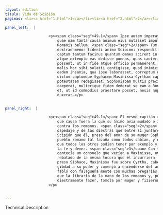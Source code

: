 ```yaml
---
layout: edition
titulo: Vida de Scipión
paginas: <li><a href="1.html">1</a></li><li><a href="2.html">2</a></li><li><a href="3.html">3</a></li><li><a href="4.html">4</a></li><li><a href="5.html">5</a></li><li><a href="6.html">6</a></li><li><a href="7.html">7</a></li><li><a href="8.html">8</a></li><li><a href="9.html">9</a></li><li><a href="10.html">10</a></li><li><a href="11.html">11</a></li><li><a href="12.html">12</a></li><li><a href="13.html">13</a></li><li><a href="14.html">14</a></li><li><a href="15.html">15</a></li><li><a href="16.html">16</a></li><li><a href="17.html">17</a></li><li><a href="18.html">18</a></li><li><a href="19.html">19</a></li><li><a href="20.html">20</a></li><li><a href="21.html">21</a></li><li><a href="22.html">22</a></li><li><a href="23.html">23</a></li><li><a href="24.html">24</a></li><li><a href="25.html">25</a></li><li><a href="26.html">26</a></li><li><a href="27.html">27</a></li><li><a href="28.html">28</a></li><li><a href="29.html">29</a></li><li><a href="30.html">30</a></li><li><a href="31.html">31</a></li><li><a href="32.html">32</a></li><li><a href="33.html">33</a></li><li><a href="34.html">34</a></li><li><a href="35.html">35</a></li><li><a href="36.html">36</a></li><li><a href="37.html">37</a></li><li><a href="38.html">38</a></li><li><a href="39.html">39</a></li><li><a href="40.html">40</a></li><li><a href="41.html">41</a></li><li><a href="42.html">42</a></li><li><a href="43.html">43</a></li><li><a href="44.html">44</a></li><li><a href="45.html">45</a></li><li><a href="46.html">46</a></li><li><a href="47.html">47</a></li><li><a href="48.html">48</a></li><li><a href="49.html">49</a></li><li><a href="50.html">50</a></li><li><a href="51.html">51</a></li><li><a href="52.html">52</a></li><li><a href="53.html">53</a></li><li><a href="54.html">54</a></li><li><a href="55.html">55</a></li><li><a href="56.html">56</a></li><li><a href="57.html">57</a></li><li><a href="58.html">58</a></li><li><a href="59.html">59</a></li><li><a href="60.html">60</a></li><li><a href="61.html">61</a></li><li><a href="62.html">62</a></li><li><a href="63.html">63</a></li><li><a href="64.html">64</a></li><li><a href="65.html">65</a></li><li><a href="66.html">66</a></li><li><a href="67.html">67</a></li><li><a href="68.html">68</a></li><li><a href="69.html">69</a></li><li><a href="70.html">70</a></li><li><a href="71.html">71</a></li><li><a href="72.html">72</a></li><li><a href="73.html">73</a></li><li><a href="74.html">74</a></li>

panel_left:  |

                    <p><span class="seg">49.1</span> Ipse autem imperator Romanus benigne eum affatus, quaesiuit
                        quae nam tanta causa animum eius mutasset impulissetque ad inferendum
                        Romanis bellum. <span class="seg">2</span> Tum rex ueteris hospitalitatis iunctaeque
                        dextrae memor fidenti animo Scipioni respondit se coniugis Sophonisbae amore
                        captum tantum facinus quantum omnes scirent in populum Romanum admisisse,
                        atque extemplo eas dedisse poenas, quas caeteri pro documento habere
                        possent, ut in fide atque officio permanerent. <span class="seg">3</span> Sed in extremis
                        malis hoc sibi solatii contigisse, quod inimicissimum hominem Masinissam
                        eadem insania, qua ipse laborasset, correptum uideret. <span class="seg">4</span> Nam post
                        uictum captumque Syphacem Masinissa Cyrtham caput regni petens cum urbem in
                        potestatem redegisset, Sophonisbam multis precibus sibi blandientem ardere
                        caeperat, mulierique fidem dederat se eam a Romanorum manibus uendicaturum
                        et, ut id commodius praestare posset, nouis nuptiis sibi deuinctam uxorem
                        duxerat.</p>
                

panel_right:  |

                    <p><span class="seg">49.1</span> El mesmo capitán romano le fabló benignamente y le demandó
                        qué causa fuera la que su ánimo avía mudado e impelido para fazer guerra
                        contra los romanos. <span class="seg">2</span> Entonces el rey, aviendo memoria del viejo
                        ospedaje y de las diestras que entre sí juntaron con confiança, respondió a
                        Scipión que él, preso del amor de su muger Sophonisba, cometiera contra el
                        pueblo romano tal fazaña como todos sabían, y que luego avía pagado la pena
                        que todos los otros podían tener por exemplo y doctrina para permanecer en
                        la fe y dever. <span class="seg">3</span> Con todo, en [188v,a] sus postrimeros males le
                        contecía un consuelo que verían a Maxinissa, ombre a él muy enemigable,
                        rebatado de la mesma locura que él incurriera. <span class="seg">4</span> Ca vencido y
                        preso Siphace, Maxinissa fue sobre Cyrtha, cabeça del reyno, y reduxo la
                        çibdad a su poder y començó a encenderse del amor de Sophonisba, que le
                        fabló con falagueña mente con muchas pregarias, tanto que él le dio la fe
                        que la libraría de la mano de los romanos y, porque lo podiesse más
                        diestramente fazer, tomola por muger y fizieron en uno sus bodas de nuevo.
                    </p>
                

---
```


Technical Description 